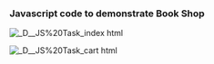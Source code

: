 ### Javascript code to demonstrate Book Shop

![_D__JS%20Task_index html](https://github.com/user-attachments/assets/ffac7fd6-aeac-4fb9-9436-c4e98c2e53b9)


![_D__JS%20Task_cart html](https://github.com/user-attachments/assets/153221cd-394f-40ea-97ba-9187ad8008ab)
